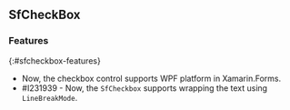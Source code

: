 ## SfCheckBox

### Features
{:#sfcheckbox-features}

* Now, the checkbox control supports WPF platform in Xamarin.Forms.
* \#I231939 - Now, the `SfCheckbox` supports wrapping the text using `LineBreakMode`. 